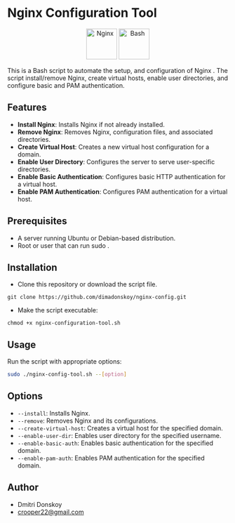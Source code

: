 # Nginx Configuration Tool

<p align="center">
    <img src="https://raw.githubusercontent.com/marwin1991/profile-technology-icons/refs/heads/main/icons/nginx.png" alt="Nginx" width="70" height="70">
    <img src="https://raw.githubusercontent.com/marwin1991/profile-technology-icons/refs/heads/main/icons/bash.png" alt="Bash" width="70" height="70">
</p>

This is a Bash script to automate the setup, and configuration of Nginx . The script install/remove Nginx, create virtual hosts, enable user directories, and configure basic and PAM authentication.

## Features

- **Install Nginx**: Installs Nginx if not already installed.
- **Remove Nginx**: Removes Nginx, configuration files, and associated directories.
- **Create Virtual Host**: Creates a new virtual host configuration for a domain.
- **Enable User Directory**: Configures the server to serve user-specific directories.
- **Enable Basic Authentication**: Configures basic HTTP authentication for a virtual host.
- **Enable PAM Authentication**: Configures PAM authentication for a virtual host.

## Prerequisites

- A server running Ubuntu or Debian-based distribution.
- Root or user that can run sudo .

## Installation

- Clone this repository or download the script file.

```
git clone https://github.com/dimadonskoy/nginx-config.git
```
- Make the script executable:

```
chmod +x nginx-configuration-tool.sh
```

## Usage

Run the script with appropriate options:

```bash
sudo ./nginx-config-tool.sh --[option]
```

## Options

- `--install`: Installs Nginx.
- `--remove`: Removes Nginx and its configurations.
- `--create-virtual-host`: Creates a virtual host for the specified domain.
- `--enable-user-dir`: Enables user directory for the specified username.
- `--enable-basic-auth`: Enables basic authentication for the specified domain.
- `--enable-pam-auth`: Enables PAM authentication for the specified domain.

## Author

- Dmitri Donskoy
- crooper22@gmail.com